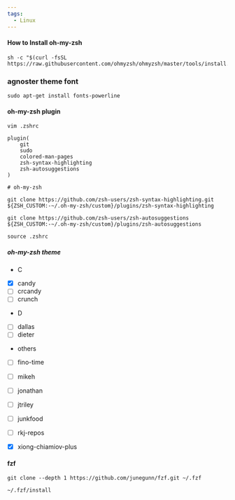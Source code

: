 ```yaml
---
tags:
  - Linux
---
```


#### How to Install oh-my-zsh
```shell
sh -c "$(curl -fsSL https://raw.githubusercontent.com/ohmyzsh/ohmyzsh/master/tools/install.sh)"
```

### agnoster theme font
```shell
sudo apt-get install fonts-powerline
```
#### oh-my-zsh plugin
```shell
vim .zshrc
```

```shell
plugin(
	git
	sudo
	colored-man-pages
	zsh-syntax-highlighting
	zsh-autosuggestions
)
```

```shell
# oh-my-zsh

git clone https://github.com/zsh-users/zsh-syntax-highlighting.git ${ZSH_CUSTOM:-~/.oh-my-zsh/custom}/plugins/zsh-syntax-highlighting

git clone https://github.com/zsh-users/zsh-autosuggestions ${ZSH_CUSTOM:-~/.oh-my-zsh/custom}/plugins/zsh-autosuggestions
```

```shell
source .zshrc
```

##### oh-my-zsh theme
- C
- [x] candy
- [ ] crcandy
- [ ] crunch

- D
- [ ] dallas
- [ ] dieter

- others
- [ ] fino-time
- [ ] mikeh
- [ ] jonathan

- [ ] jtriley
- [ ] junkfood
- [ ] rkj-repos
- [x] xiong-chiamiov-plus


#### fzf
```shell
git clone --depth 1 https://github.com/junegunn/fzf.git ~/.fzf

~/.fzf/install
```
